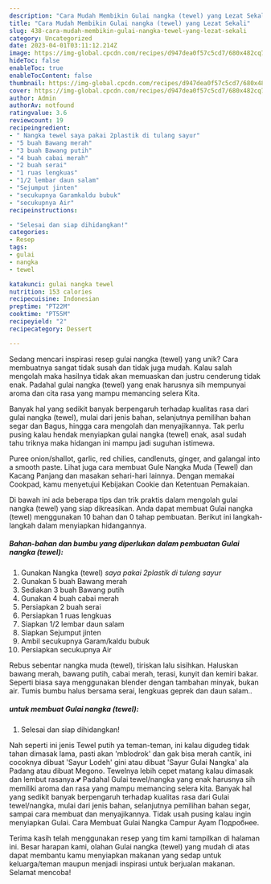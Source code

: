 ```yaml
---
description: "Cara Mudah Membikin Gulai nangka (tewel) yang Lezat Sekali"
title: "Cara Mudah Membikin Gulai nangka (tewel) yang Lezat Sekali"
slug: 438-cara-mudah-membikin-gulai-nangka-tewel-yang-lezat-sekali
category: Uncategorized
date: 2023-04-01T03:11:12.214Z
image: https://img-global.cpcdn.com/recipes/d947dea0f57c5cd7/680x482cq70/gulai-nangka-tewel-foto-resep-utama.jpg
hideToc: false
enableToc: true
enableTocContent: false
thumbnail: https://img-global.cpcdn.com/recipes/d947dea0f57c5cd7/680x482cq70/gulai-nangka-tewel-foto-resep-utama.jpg
cover: https://img-global.cpcdn.com/recipes/d947dea0f57c5cd7/680x482cq70/gulai-nangka-tewel-foto-resep-utama.jpg
author: Admin
authorAv: notfound
ratingvalue: 3.6
reviewcount: 19
recipeingredient:
- " Nangka tewel saya pakai 2plastik di tulang sayur"
- "5 buah Bawang merah"
- "3 buah Bawang putih"
- "4 buah cabai merah"
- "2 buah serai"
- "1 ruas lengkuas"
- "1/2 lembar daun salam"
- "Sejumput jinten"
- "secukupnya Garamkaldu bubuk"
- "secukupnya Air"
recipeinstructions:

- "Selesai dan siap dihidangkan!"
categories:
- Resep
tags:
- gulai
- nangka
- tewel

katakunci: gulai nangka tewel 
nutrition: 153 calories
recipecuisine: Indonesian
preptime: "PT22M"
cooktime: "PT55M"
recipeyield: "2"
recipecategory: Dessert

---
```





Sedang mencari inspirasi resep gulai nangka (tewel) yang unik? Cara membuatnya sangat tidak susah dan tidak juga mudah. Kalau salah mengolah maka hasilnya tidak akan memuaskan dan justru cenderung tidak enak. Padahal gulai nangka (tewel) yang enak harusnya sih mempunyai aroma dan cita rasa yang mampu memancing selera Kita.





Banyak hal yang sedikit banyak berpengaruh terhadap kualitas rasa dari gulai nangka (tewel), mulai dari jenis bahan, selanjutnya pemilihan bahan segar dan Bagus, hingga cara mengolah dan menyajikannya. Tak perlu pusing kalau hendak menyiapkan gulai nangka (tewel) enak,      asal sudah tahu triknya maka hidangan ini mampu jadi suguhan istimewa.














Puree onion/shallot, garlic, red chilies, candlenuts, ginger, and galangal into a smooth paste. Lihat juga cara membuat Gule Nangka Muda (Tewel) dan Kacang Panjang dan masakan sehari-hari lainnya. Dengan memakai Cookpad, kamu menyetujui Kebijakan Cookie dan Ketentuan Pemakaian.






Di bawah ini ada beberapa tips dan trik praktis dalam mengolah gulai nangka (tewel) yang siap dikreasikan. Anda dapat membuat Gulai nangka (tewel) menggunakan 10 bahan dan 0 tahap pembuatan. Berikut ini langkah-langkah dalam menyiapkan hidangannya.

<!--inarticleads1-->

##### Bahan-bahan dan bumbu yang diperlukan dalam pembuatan Gulai nangka (tewel):

1. Gunakan  Nangka (tewel) *saya pakai 2plastik di tulang sayur*
1. Gunakan 5 buah Bawang merah
1. Sediakan 3 buah Bawang putih
1. Gunakan 4 buah cabai merah
1. Persiapkan 2 buah serai
1. Persiapkan 1 ruas lengkuas
1. Siapkan 1/2 lembar daun salam
1. Siapkan Sejumput jinten
1. Ambil secukupnya Garam/kaldu bubuk
1. Persiapkan secukupnya Air


Rebus sebentar nangka muda (tewel), tiriskan lalu sisihkan. Haluskan bawang merah, bawang putih, cabai merah, terasi, kunyit dan kemiri bakar. Seperti biasa saya menggunakan blender dengan tambahan minyak, bukan air. Tumis bumbu halus bersama serai, lengkuas geprek dan daun salam.. 

<!--inarticleads2-->

#####  untuk membuat Gulai nangka (tewel):


1. Selesai dan siap dihidangkan!

Nah seperti ini jenis Tewel putih ya teman-teman, ini kalau digudeg tidak tahan dimasak lama, pasti akan &#39;mblodrok&#39; dan gak bisa merah cantik, ini cocoknya dibuat &#39;Sayur Lodeh&#39; gini atau dibuat &#39;Sayur Gulai Nangka&#39; ala Padang atau dibuat Megono. Tewelnya lebih cepet matang kalau dimasak dan lembut rasanya.💕 Padahal Gulai tewel/nangka yang enak harusnya sih memiliki aroma dan rasa yang mampu memancing selera kita. Banyak hal yang sedikit banyak berpengaruh terhadap kualitas rasa dari Gulai tewel/nangka, mulai dari jenis bahan, selanjutnya pemilihan bahan segar, sampai cara membuat dan menyajikannya. Tidak usah pusing kalau ingin menyiapkan Gulai. Cara Membuat Gulai Nangka Campur Ayam Подробнее. 

Terima kasih telah menggunakan resep yang tim kami tampilkan di halaman ini. Besar harapan kami, olahan Gulai nangka (tewel) yang mudah di atas dapat membantu kamu menyiapkan makanan yang sedap untuk keluarga/teman maupun menjadi inspirasi untuk berjualan makanan. Selamat mencoba!
